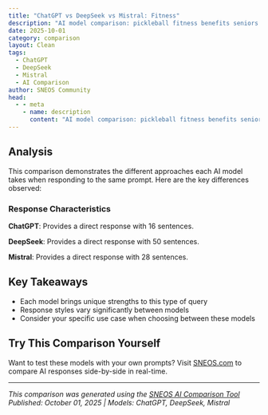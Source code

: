 ```yaml
---
title: "ChatGPT vs DeepSeek vs Mistral: Fitness"
description: "AI model comparison: pickleball fitness benefits seniors..."
date: 2025-10-01
category: comparison
layout: Clean
tags:
  - ChatGPT
  - DeepSeek
  - Mistral
  - AI Comparison
author: SNEOS Community
head:
  - - meta
    - name: description
      content: "AI model comparison: pickleball fitness benefits seniors..."
---
```


<ChatComparison
  title="ChatGPT vs DeepSeek vs Mistral: Fitness"
  prompt="pickleball fitness benefits seniors"
  :responses='{
    "ChatGPT": "Pickleball offers numerous fitness benefits for seniors, making it an excellent choice for staying active and healthy. Here are some key benefits:\n\n1. **Cardiovascular Health**: Playing pickleball increases heart rate, which helps improve cardiovascular endurance and overall heart health.\n\n2. **Low Impact Exercise**: The game involves gentle movements that are easier on the joints compared to high-impact sports, making it suitable for seniors with arthritis or joint concerns.\n\n3. **Improved Balance and Coordination**: The quick changes in direction and hand-eye coordination required help enhance balance and reduce the risk of falls.\n\n4. **Strength Building**: Swinging the paddle and moving around the court can help strengthen muscles, particularly in the arms, legs, and core.\n\n5. **Social Interaction**: Playing in doubles or groups provides social engagement, which can improve mental well-being and reduce feelings of isolation.\n\n6. **Mental Stimulation**: Strategy and quick decision-making required in the game help keep the mind sharp.\n\n7. **Flexibility and Mobility**: Reaching for shots and moving around can help maintain or improve joint flexibility and overall mobility.\n\nOverall, pickleball is a fun, accessible way for seniors to stay physically active while enjoying social interaction and mental stimulation.",
    "DeepSeek": "Of course! Pickleball is exploding in popularity, especially among seniors, and for excellent reasons. It\u0027s not just a fun social activity; it\u0027s a powerhouse for senior fitness that addresses many age-related health concerns.\n\nHere\u2019s a detailed breakdown of the key fitness benefits of pickleball for seniors:\n\n### 1. Cardiovascular Health\nThe constant, moderate movement during a game provides an excellent aerobic workout.\n*   **How it helps:** It gets the heart pumping, improving circulation and lung capacity. This helps lower blood pressure, reduce bad cholesterol, and decrease the risk of heart disease, stroke, and type 2 diabetes.\n*   **Senior-Specific Benefit:** It\u0027s a \u0022stop-and-start\u0022 activity, which is less jarring on the joints than continuous running but still provides a solid cardio session.\n\n### 2. Improved Balance and Coordination\nThis is one of the most critical benefits for fall prevention.\n*   **How it helps:** The game requires constant small adjustments in footwork, reaching for shots, and quickly changing direction. This engages the core and the smaller stabilizer muscles throughout the body.\n*   **Senior-Specific Benefit:** Enhanced balance and coordination significantly reduce the risk of falls, a major cause of injury and loss of independence in older adults.\n\n### 3. Joint-Friendly Exercise\nUnlike high-impact sports like running, pickleball is much easier on the joints.\n*   **How it helps:** The court is small (about 1/4 the size of a tennis court), reducing the amount of running. The paddle and plastic ball are also lighter than tennis equipment, creating less stress on the shoulders and elbows.\n*   **Senior-Specific Benefit:** It\u2019s an ideal activity for those with mild to moderate arthritis or joint pain, allowing them to stay active without excessive pain.\n\n### 4. Enhanced Agility and Reflexes\nThe fast-paced, short-distance rallies require quick thinking and rapid reactions.\n*   **How it helps:** Players must react quickly to the speed and placement of the ball, improving hand-eye coordination and sharpening mental reflexes.\n*   **Senior-Specific Benefit:** Keeping these neural pathways active helps maintain cognitive-motor function, which can decline with age.\n\n### 5. Strength and Bone Density\nWhile not a heavy weight-lifting workout, pickleball provides functional strength training.\n*   **How it helps:** The swinging motion builds strength in the shoulders, arms, and core. The lunging and squatting movements strengthen the legs and glutes. As a weight-bearing exercise, it also helps maintain bone density.\n*   **Senior-Specific Benefit:** Maintaining muscle mass (sarcopenia prevention) and bone density is crucial for preventing osteoporosis and fractures.\n\n### 6. Mental and Cognitive Benefits\nThe game is as much a mental workout as a physical one.\n*   **How it helps:** Players must strategize, anticipate their opponent\u0027s shots, and remember the score. This engages the brain, improving focus, concentration, and problem-solving skills.\n*   **Senior-Specific Benefit:** Regular mental stimulation can help slow cognitive decline and has been linked to a reduced risk of dementia.\n\n---\n\n### The Overlooked Superpower: Social and Emotional Benefits\n\nWhile not a direct \u0022fitness\u0022 benefit, the social aspect of pickleball is a massive contributor to overall well-being, which directly impacts physical health.\n\n*   **Combats Loneliness:** It\u0027s an incredibly social game, often played in doubles, leading to laughter, conversation, and new friendships.\n*   **Boosts Mood:** Physical activity releases endorphins, the \u0022feel-good\u0022 hormones. Combining this with social interaction is a powerful antidote to stress, anxiety, and depression.\n*   **Provides Motivation:** The fun and social nature make it easier to stick with than solitary exercises, ensuring consistent physical activity.\n\n### Important Considerations for Seniors Starting Out:\n\n1.  **Get the All-Clear:** Consult with a doctor before starting any new exercise regimen.\n2.  **Proper Footwear:** Wear court shoes (not running shoes) to provide the right support and prevent ankle rolls.\n3.  **Start Slow:** Begin with shorter sessions and focus on learning proper form to prevent injury.\n4.  **Stay Hydrated:** Drink plenty of water before, during, and after play.\n5.  **Warm-Up and Cool-Down:** Spend 5-10 minutes warming up muscles and gently stretching afterward.\n\n**In summary, pickleball offers a unique and powerful combination of cardiovascular, balance, strength, and cognitive benefits in a joint-friendly, socially engaging package. It\u2019s more than just a game; for many seniors, it\u2019s a fun and sustainable path to a healthier, happier, and more independent life.**",
    "Mistral": "Pickleball offers numerous fitness benefits for seniors, making it a popular and enjoyable activity for many older adults. Here are some key benefits:\n\n1. **Cardiovascular Health**: Pickleball involves continuous movement, which helps improve cardiovascular health by increasing heart rate and blood circulation. This can help reduce the risk of heart disease and high blood pressure.\n\n2. **Improved Balance and Coordination**: The game requires quick reflexes, good hand-eye coordination, and balance, which can help seniors improve their agility and reduce the risk of falls.\n\n3. **Strength and Flexibility**: Playing pickleball can help seniors build and maintain muscle strength, especially in the legs, arms, and core. It also involves stretching and reaching, which can improve overall flexibility.\n\n4. **Weight Management**: Pickleball is a fun way to burn calories and maintain a healthy weight. Regular play can help seniors manage their weight and prevent obesity-related health issues.\n\n5. **Mental Health and Cognitive Function**: The game requires strategic thinking and quick decision-making, which can help keep the mind sharp. Additionally, the social aspect of pickleball can combat loneliness and depression, promoting overall mental well-being.\n\n6. **Bone Health**: The weight-bearing exercises involved in pickleball can help maintain and even improve bone density, reducing the risk of osteoporosis and fractures.\n\n7. **Low Impact**: Unlike some other sports, pickleball is relatively low impact, making it easier on the joints and suitable for seniors with mobility issues or those recovering from injuries.\n\n8. **Social Interaction**: Pickleball is often played in groups, providing opportunities for social interaction and community building. This can enhance overall well-being and quality of life.\n\n9. **Mood Booster**: Physical activity releases endorphins, which can improve mood and reduce stress. Engaging in a fun and social activity like pickleball can be a great way to boost morale.\n\n10. **Adaptability**: The game can be adapted to different skill levels and physical abilities, making it accessible for seniors with varying fitness levels.\n\nOverall, pickleball is a versatile and enjoyable way for seniors to stay active, social, and healthy."
  }'
  published-date="17:50"
/>

## Analysis

This comparison demonstrates the different approaches each AI model takes when responding to the same prompt. Here are the key differences observed:

### Response Characteristics

**ChatGPT**: Provides a direct response with 16 sentences. 

**DeepSeek**: Provides a direct response with 50 sentences. 

**Mistral**: Provides a direct response with 28 sentences. 

## Key Takeaways

- Each model brings unique strengths to this type of query
- Response styles vary significantly between models
- Consider your specific use case when choosing between these models

## Try This Comparison Yourself

Want to test these models with your own prompts? Visit [SNEOS.com](https://sneos.com) to compare AI responses side-by-side in real-time.

---

*This comparison was generated using the [SNEOS AI Comparison Tool](https://sneos.com)*
*Published: October 01, 2025 | Models: ChatGPT, DeepSeek, Mistral*
